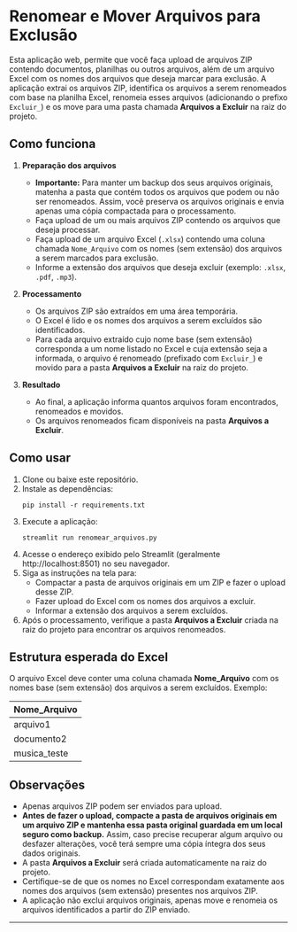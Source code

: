 # Renomear e Mover Arquivos para Exclusão

Esta aplicação web, permite que você faça upload de arquivos ZIP contendo documentos, planilhas ou outros arquivos, além de um arquivo Excel com os nomes dos arquivos que deseja marcar para exclusão. A aplicação extrai os arquivos ZIP, identifica os arquivos a serem renomeados com base na planilha Excel, renomeia esses arquivos (adicionando o prefixo `Excluir_`) e os move para uma pasta chamada **Arquivos a Excluir** na raiz do projeto.

## Como funciona

1. **Preparação dos arquivos**
    - **Importante:** Para manter um backup dos seus arquivos originais, matenha a pasta que contém todos os arquivos que podem ou não ser renomeados. Assim, você preserva os arquivos originais e envia apenas uma cópia compactada para o processamento.
    - Faça upload de um ou mais arquivos ZIP contendo os arquivos que deseja processar.
    - Faça upload de um arquivo Excel (`.xlsx`) contendo uma coluna chamada `Nome_Arquivo` com os nomes (sem extensão) dos arquivos a serem marcados para exclusão.
    - Informe a extensão dos arquivos que deseja excluir (exemplo: `.xlsx`, `.pdf`, `.mp3`).

2. **Processamento**
    - Os arquivos ZIP são extraídos em uma área temporária.
    - O Excel é lido e os nomes dos arquivos a serem excluídos são identificados.
    - Para cada arquivo extraído cujo nome base (sem extensão) corresponda a um nome listado no Excel e cuja extensão seja a informada, o arquivo é renomeado (prefixado com `Excluir_`) e movido para a pasta **Arquivos a Excluir** na raiz do projeto.

3. **Resultado**
    - Ao final, a aplicação informa quantos arquivos foram encontrados, renomeados e movidos.
    - Os arquivos renomeados ficam disponíveis na pasta **Arquivos a Excluir**.

## Como usar

1. Clone ou baixe este repositório.
2. Instale as dependências:
    ```
    pip install -r requirements.txt
    ```
3. Execute a aplicação:
    ```
    streamlit run renomear_arquivos.py
    ```
4. Acesse o endereço exibido pelo Streamlit (geralmente http://localhost:8501) no seu navegador.
5. Siga as instruções na tela para:
    - Compactar a pasta de arquivos originais em um ZIP e fazer o upload desse ZIP.
    - Fazer upload do Excel com os nomes dos arquivos a excluir.
    - Informar a extensão dos arquivos a serem excluídos.
6. Após o processamento, verifique a pasta **Arquivos a Excluir** criada na raiz do projeto para encontrar os arquivos renomeados.

## Estrutura esperada do Excel

O arquivo Excel deve conter uma coluna chamada **Nome_Arquivo** com os nomes base (sem extensão) dos arquivos a serem excluídos. Exemplo:

| Nome_Arquivo   |
|----------------|
| arquivo1       |
| documento2     |
| musica_teste   |

## Observações

- Apenas arquivos ZIP podem ser enviados para upload.
- **Antes de fazer o upload, compacte a pasta de arquivos originais em um arquivo ZIP e mantenha essa pasta original guardada em um local seguro como backup.** Assim, caso precise recuperar algum arquivo ou desfazer alterações, você terá sempre uma cópia íntegra dos seus dados originais.
- A pasta **Arquivos a Excluir** será criada automaticamente na raiz do projeto.
- Certifique-se de que os nomes no Excel correspondam exatamente aos nomes dos arquivos (sem extensão) presentes nos arquivos ZIP.
- A aplicação não exclui arquivos originais, apenas move e renomeia os arquivos identificados a partir do ZIP enviado.

---
